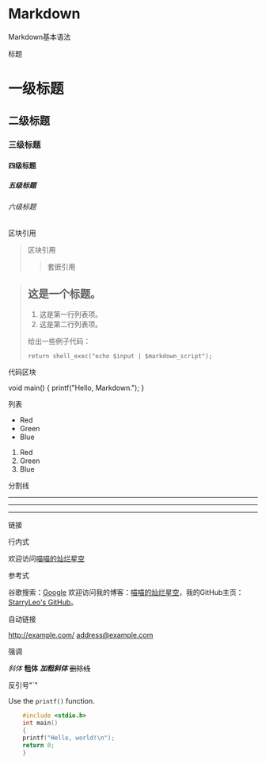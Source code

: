 # Markdown
Markdown基本语法

标题

# 一级标题
## 二级标题
### 三级标题
#### 四级标题
##### 五级标题
###### 六级标题

区块引用

> 区块引用
>> 套嵌引用

> ## 这是一个标题。
> 
> 1.   这是第一行列表项。
> 2.   这是第二行列表项。
> 
> 给出一些例子代码：
> 
>     return shell_exec("echo $input | $markdown_script");

代码区块

void main()
{
    printf("Hello, Markdown.");
}

列表

* Red
* Green
* Blue

1. Red
2. Green
3. Blue

分割线

***
---
___

链接

行内式

欢迎访问[喵喵的灿烂星空](https://starrycat.me "一个窝")

参考式

谷歌搜索：[Google][00]
欢迎访问我的博客：[喵喵的灿烂星空]，我的GitHub主页：[StarryLeo's GitHub]。

[00]: https://www.google.com
[喵喵的灿烂星空]: https://starrycat.me "一个窝"
[StarryLeo's GitHub]: https://github.com/StarryLeo

自动链接

<http://example.com/>
<address@example.com>

强调

*斜体*
**粗体**
***加粗斜体***
~~删除线~~

反引号"`"

Use the `printf()` function.
``` c
    #include <stdio.h>
    int main()
    {
    printf("Hello, world!\n");
    return 0;
    }
```

